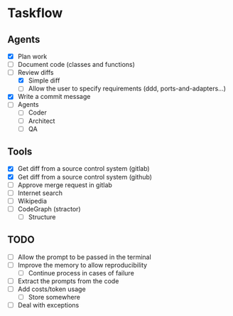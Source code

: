 # Taskflow

## Agents
- [x] Plan work
- [ ] Document code (classes and functions)
- [ ] Review diffs
    - [x] Simple diff
    - [ ] Allow the user to specify requirements (ddd, ports-and-adapters...)
- [x] Write a commit message
- [ ] Agents
    - [ ] Coder
    - [ ] Architect
    - [ ] QA

## Tools
- [x] Get diff from a source control system (gitlab)
- [x] Get diff from a source control system (github)
- [ ] Approve merge request in gitlab
- [ ] Internet search
- [ ] Wikipedia
- [ ] CodeGraph (stractor)
    - [ ] Structure

## TODO
- [ ] Allow the prompt to be passed in the terminal
- [ ] Improve the memory to allow reproducibility
    - [ ] Continue process in cases of failure
- [ ] Extract the prompts from the code
- [ ] Add costs/token usage
    - [ ] Store somewhere
- [ ] Deal with exceptions
